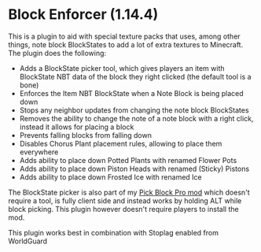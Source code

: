 # Block Enforcer (1.14.4)
This is a plugin to aid with special texture packs that uses, among other things, note block BlockStates to add a lot of extra textures to Minecraft. The plugin does the following:  
- Adds a BlockState picker tool, which gives players an item with BlockState NBT data of the block they right clicked (the default tool is a bone)
- Enforces the Item NBT BlockState when a Note Block is being placed down
- Stops any neighbor updates from changing the note block BlockStates
- Removes the ability to change the note of a note block with a right click, instead it allows for placing a block
- Prevents falling blocks from falling down
- Disables Chorus Plant placement rules, allowing to place them everywhere
- Adds ability to place down Potted Plants with renamed Flower Pots
- Adds ability to place down Piston Heads with renamed (Sticky) Pistons
- Adds ability to place down Frosted Ice with renamed Ice

The BlockState picker is also part of my [Pick Block Pro mod](https://github.com/Sjouwer/pick-block-pro) which doesn't require a tool, is fully client side and instead works by holding ALT while block picking. This plugin however doesn't require players to install the mod.

This plugin works best in combination with Stoplag enabled from WorldGuard
